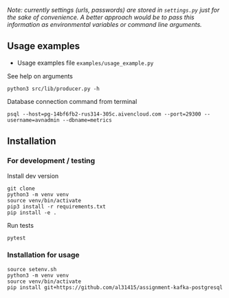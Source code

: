 
_Note: currently settings (urls, passwords) are stored in `settings.py` just for the sake of convenience.
 A better approach would be to pass this information as environmental variables or command line arguments._

## Usage examples 

- Usage examples file `examples/usage_example.py`

See help on arguments

```
python3 src/lib/producer.py -h  
```

Database connection command from terminal

```
psql --host=pg-14bf6fb2-rus314-305c.aivencloud.com --port=29300 --username=avnadmin --dbname=metrics
```

## Installation

### For development / testing

Install dev version

```
git clone
python3 -m venv venv
source venv/bin/activate
pip3 install -r requirements.txt
pip install -e .
```

Run tests

```
pytest
```

### Installation for usage

```
source setenv.sh
python3 -m venv venv
source venv/bin/activate
pip install git+https://github.com/al31415/assignment-kafka-postgresql
```